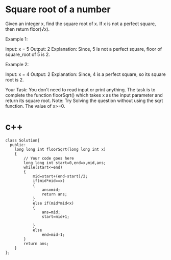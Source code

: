 # Square root of a number

Given an integer x, find the square root of x. If x is not a perfect square, then return floor(√x).

Example 1:

Input: x = 5 Output: 2 Explanation: Since, 5 is not a perfect square, floor of square_root of 5 is 2.

Example 2:

Input: x = 4 Output: 2 Explanation: Since, 4 is a perfect square, so its square root is 2.

Your Task: You don't need to read input or print anything. The task is to complete the function floorSqrt() which takes x as the input parameter and return its square root. Note: Try Solving the question without using the sqrt function. The value of x>=0.
# c++
```
class Solution{
  public:
    long long int floorSqrt(long long int x) 
    {
        // Your code goes here   
        long long int start=0,end=x,mid,ans;
        while(start<=end)
        {
            mid=start+(end-start)/2;
            if(mid*mid==x)
            {
                ans=mid;
                return ans;
            }
            else if(mid*mid<x)
            {
                ans=mid;
                start=mid+1;
                
            }
            else
                end=mid-1;
        }
        return ans;
    }
};
```
